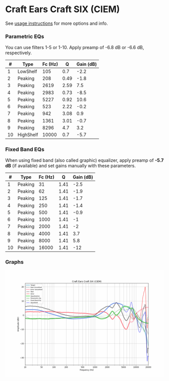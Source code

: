 # Craft Ears Craft SIX (CIEM)
See [usage instructions](https://github.com/jaakkopasanen/AutoEq#usage) for more options and info.

### Parametric EQs
You can use filters 1-5 or 1-10. Apply preamp of -6.8 dB or -6.6 dB, respectively.

|   # | Type      |   Fc (Hz) |    Q |   Gain (dB) |
|-----|-----------|-----------|------|-------------|
|   1 | LowShelf  |       105 | 0.7  |        -2.2 |
|   2 | Peaking   |       208 | 0.49 |        -1.8 |
|   3 | Peaking   |      2619 | 2.59 |         7.5 |
|   4 | Peaking   |      2983 | 0.73 |        -8.5 |
|   5 | Peaking   |      5227 | 0.92 |        10.6 |
|   6 | Peaking   |       523 | 2.22 |        -0.2 |
|   7 | Peaking   |       942 | 3.08 |         0.9 |
|   8 | Peaking   |      1361 | 3.01 |        -0.7 |
|   9 | Peaking   |      8296 | 4.7  |         3.2 |
|  10 | HighShelf |     10000 | 0.7  |        -5.7 |

### Fixed Band EQs
When using fixed band (also called graphic) equalizer, apply preamp of **-5.7 dB** (if available) and set gains manually with these parameters.

|   # | Type    |   Fc (Hz) |    Q |   Gain (dB) |
|-----|---------|-----------|------|-------------|
|   1 | Peaking |        31 | 1.41 |        -2.5 |
|   2 | Peaking |        62 | 1.41 |        -1.9 |
|   3 | Peaking |       125 | 1.41 |        -1.7 |
|   4 | Peaking |       250 | 1.41 |        -1.4 |
|   5 | Peaking |       500 | 1.41 |        -0.9 |
|   6 | Peaking |      1000 | 1.41 |        -1   |
|   7 | Peaking |      2000 | 1.41 |        -2   |
|   8 | Peaking |      4000 | 1.41 |         3.7 |
|   9 | Peaking |      8000 | 1.41 |         5.8 |
|  10 | Peaking |     16000 | 1.41 |       -12   |

### Graphs
![](./Craft%20Ears%20Craft%20SIX%20(CIEM).png)
